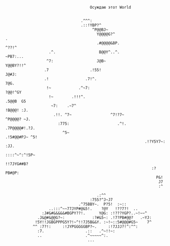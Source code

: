                                          Осуждаю этот World


                                     .^^^:
                                     .::!YBP?^
                                          ^P@@BJ~
                                            Y@@@@G?^                                    .
                                            .#@@@@&BP.                               ^??!^
                       .^.                   B@@Y^..^.                             ~PB7:...
                      ^7:                   J@B~                                  Y@@BY?!!^
                     .7                  .!55!                                   J@#J:
                     .!                .7!^.                                    7@G.
                      !~            .^~7:                                      ?@@!^GY
                       !~        .!!!^.                                      .5@@B  G5
                        ~7:    .~7^                                         !B@@@! :J.
                         .!!. ^7~                 ^7!?7~                  ^P@@@@? ~J.
                           :775:                     .^!.              .7P@@@@#!.?J.
                             ^5~                                    .!5#@@#PJ~ ^5!
                                                                 .!?Y5Y7~:   :JJ.
                                                                  ::::^~^:^!5P~
                                                                   !!7JYG##B?
                                                                    :?PB#@P:
                                                                      P&!
                                                                       J7
                                                                       :^

                                            .:^^
                                         :755?^J~J7
                                    .^75BBY~.  P?5!  :~::
                       ..:::^~~77JYP#@&5!.    ?@Y   !??7?!  ..
                    :J#&#&&&&&#BGPY??!.      Y@G: :!???YGP?..~!~~^
                  .J&@#&@@G?~:            :?#&5~: .!7?PB#@@?   .~YJ:
                 !5Y!!JGBGPPPG5Y?!~^!!7J5B&&Y. :~!~::5#@@@#G5~    7^
                ^^ :7?!:     :!JYPGGGGGBP?~.     :!7JJJ?!^:^^:
                  :7.                  .::   .^~!!~:
                  ..                   .^~~~~~^:.
                                        ...






